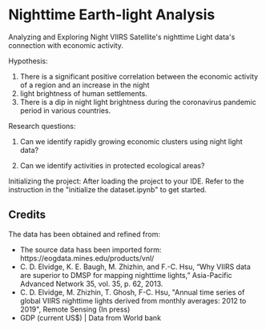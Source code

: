 # Nighttime Earth-light Analysis
Analyzing and Exploring Night VIIRS Satellite's nighttime Light data's connection with economic activity.


Hypothesis:

1. There is a significant positive correlation between the economic activity of a region and an increase in the night 
2. light brightness of human settlements.
3. There is a dip in night light brightness during the coronavirus pandemic period in various countries.

 

Research questions:

1. Can we identify rapidly growing economic clusters using night light data?

2. Can we identify activities in protected ecological areas?

Initializing the project:
After loading the project to your IDE. Refer to the instruction in the "initialize the dataset.ipynb" to get started.
## Credits
The data has been obtained and refined from:
<ul>
    <li>The source data hass been imported form: https://eogdata.mines.edu/products/vnl/</li>
    <li>C. D. Elvidge, K. E. Baugh, M. Zhizhin, and F.-C. Hsu, “Why VIIRS data are superior to DMSP for mapping 
nighttime lights,” Asia-Pacific Advanced Network 35, vol. 35, p. 62, 2013.</li>
    <li>C. D. Elvidge, M. Zhizhin, T. Ghosh, F-C. Hsu, "Annual time series of global VIIRS nighttime lights derived 
from monthly averages: 2012 to 2019", Remote Sensing (In press)</li>
    <li>GDP (current US$) | Data from World bank</li>
</ul>
